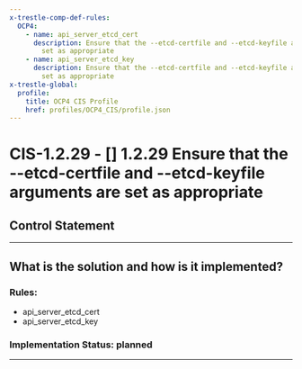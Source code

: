 ```yaml
---
x-trestle-comp-def-rules:
  OCP4:
    - name: api_server_etcd_cert
      description: Ensure that the --etcd-certfile and --etcd-keyfile arguments are
        set as appropriate
    - name: api_server_etcd_key
      description: Ensure that the --etcd-certfile and --etcd-keyfile arguments are
        set as appropriate
x-trestle-global:
  profile:
    title: OCP4 CIS Profile
    href: profiles/OCP4_CIS/profile.json
---
```


# CIS-1.2.29 - \[\] 1.2.29 Ensure that the --etcd-certfile and --etcd-keyfile arguments are set as appropriate

## Control Statement

______________________________________________________________________

## What is the solution and how is it implemented?

<!-- For implementation status enter one of: implemented, partial, planned, alternative, not-applicable -->

<!-- Note that the list of rules under ### Rules: is read-only and changes will not be captured after assembly to JSON -->

<!-- Add control implementation description here for control: CIS-1.2.29 -->

### Rules:

  - api_server_etcd_cert
  - api_server_etcd_key

### Implementation Status: planned

______________________________________________________________________
